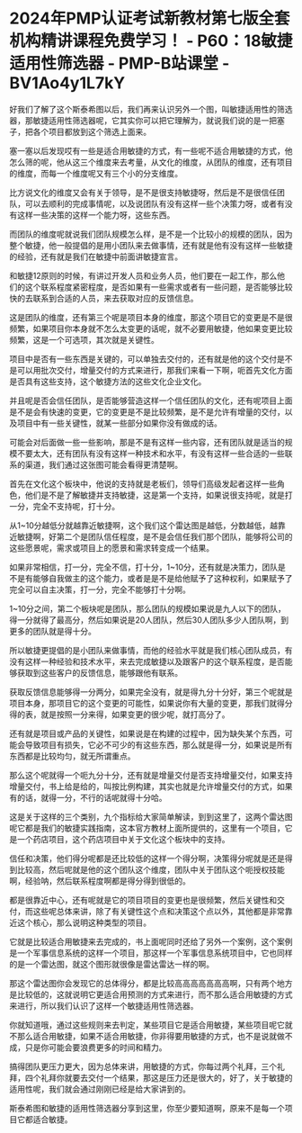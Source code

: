# 2024年PMP认证考试新教材第七版全套机构精讲课程免费学习！ - P60：18敏捷适用性筛选器 - PMP-B站课堂 - BV1Ao4y1L7kY

好我们了解了这个斯泰希图以后，我们再来认识另外一个图，叫敏捷适用性的筛选器，那敏捷适用性筛选器呢，它其实你可以把它理解为，就说我们说的是一把塞子，把各个项目都放到这个筛选上面来。

塞一塞以后发现哎有一些是适合用敏捷的方式，有一些呢不适合用敏捷的方式，他怎么筛的呢，他从这三个维度来去考量，从文化的维度，从团队的维度，还有项目的维度，而每一个维度呢又有三个小的分支维度。

比方说文化的维度又会有关于领导，是不是很支持敏捷呀，然后是不是很信任团队，可以去顺利的完成事情呢，以及说团队有没有这样一些个决策力呀，或者有没有这样一些决策的这样一个能力呀，这些东西。

而团队的维度呢就说我们团队规模怎么样，是不是一个比较小的规模的团队，因为整个敏捷，他一般提倡的是用小团队来去做事情，还有就是他有没有这样一些敏捷的经验，还有就是我们在敏捷中前面讲敏捷宣言。

和敏捷12原则的时候，有讲过开发人员和业务人员，他们要在一起工作，那么他们的这个联系程度紧密程度，是否如果有一些需求或者有一些问题，是否能够比较快的去联系到合适的人员，来去获取对应的反馈信息。

这是团队的维度，还有第三个呢是项目本身的维度，那这个项目它的变更是不是很频繁，如果项目你本身就不怎么太变更的话呢，就不必要用敏捷，他如果变更比较频繁，这是一个可选项，其次就是关键性。

项目中是否有一些东西是关键的，可以单独去交付的，还有就是他的这个交付是不是可以用批次交付，增量交付的方式来进行，那我们来看一下啊，呃首先文化方面是否具有这些支持，这个敏捷方法的这些文化企业文化。

并且呢是否会信任团队，是否能够营造这样一个信任团队的文化，还有呢项目上面是不是会有快速的变更，它的变更是不是比较频繁，是不是允许有增量的交付，以及项目中有一些关键性，就某一些部分如果你没有做成的话。

可能会对后面做一些一些影响，那是不是有这样一些内容，还有团队就是适当的规模不要太大，还有团队有没有这样一种技术和水平，有没有这样一些合适的一些联系的渠道，我们通过这张图可能会看得更清楚啊。

首先在文化这个板块中，他说的支持就是老板们，领导们高级发起者这样一些角色，他们是不是了解敏捷并支持敏捷，这是第一个支持，如果说很支持呢，就是打一分，完全不支持呢，打十分。

从1~10分越低分就越靠近敏捷啊，这个我们这个雷达图是越低，分数越低，越靠近敏捷啊，好第二个是团队信任程度，是不是会信任我们那个团队，能够将公司的这些愿景呢，需求或项目上的愿景和需求转变成一个结果。

如果非常相信，打一分，完全不信，打十分，1~10分，还有就是决策力，团队是不是有能够自我做主的这个能力，或者是是不是给他赋予了这种权利，如果赋予了完全可以自主决策，打一分，完全不能够打十分啊。

1~10分之间，第二个板块呢是团队，那么团队的规模如果说是九人以下的团队，得一分就得了最高分，然后如果说是20人团队，然后30人团队多少人团队啊，到更多的团队就是得十分。

所以敏捷更提倡的是小团队来做事情，而他的经验水平就是我们核心团队成员，有没有这样一种经验和技术水平，来去完成敏捷以及跟客户的这个联系程度，是否能够获取到这些客户的反馈信息，能够跟他有联系。

获取反馈信息能够得一分两分，如果完全没有，就是得九分十分好，第三个呢就是项目本身，那项目它的这个变更的可能性，如果说你有大量的变更，那我们就得分得的表，就是按照一分来得，如果变更的很少呢，就打高分了。

还有就是项目或产品的关键性，如果说是在构建的过程中，因为缺失某个东西，可能会导致项目有损失，它必不可少的有这些东西，那么就是得一分，如果说是所有东西都是比较均匀，就无所谓重点。

那么这个呢就得一个呃九分十分，还有就是增量交付是否支持增量交付，如果支持增量交付，书上给是给的，叫按比例构建，其实也就是允许增量交付的方式，如果有的话，就得一分，不行的话呢就得十分哈。

这是关于这样的三个类别，九个指标给大家简单解读，到到这里了，这两个雷达图呢它都是我们的敏捷实践指南，这本官方教材上面所提供的，这里有一个项目，它是一个药店项目，这个药店项目中关于文化这个板块中的支持。

信任和决策，他们得分呢都是还比较低的这样一个得分啊，决策得分呢就是还是得到比较高，然后呢就是他的这个团队这个维度，团队中关于团队这个呃授权技能啊，经验呐，然后联系程度啊都是得分得到很低的。

都是很靠近中心，还有呢就是它的项目项目的变更也是很频繁，然后关键性和交付，而这些呢总体来讲，除了有关键性这个点和决策这个点以外，其他都是非常靠近这个核心，那么说明这种类型的项目。

它就是比较适合用敏捷来去完成的，书上面呢同时还给了另外一个案例，这个案例是一个军事信息系统的这样一个项目，那这样一个军事信息系统项目中，它也同样的是一个雷达图，就这个图形就很像是雷达雷达一样的啊。

那这个雷达图你会发现它的总体得分，都是比较高高高高高高高啊，只有两个地方是比较低的，这就说明它更适合用预测的方式来进行，而不那么适合用敏捷的方式来进行，所以我们认识了这样一个敏捷适用性筛选器。

你就知道哦，通过这些规则来去判定，某些项目它是适合用敏捷，某些项目呢它就不那么适合用敏捷，如果不适合用敏捷，你非得要用敏捷的方式，也不是说就做不成，只是你可能会要浪费更多的时间和精力。

搞得团队更压力更大，因为总体来讲，用敏捷的方式，你每过两个礼拜，三个礼拜，四个礼拜你就要去交付一个结果，那这是压力还是很大的，好了，关于敏捷的适用性呢，我们就会通过刚刚已经是给大家讲到的。

斯泰希图和敏捷的适用性筛选器分享到这里，你至少要知道啊，原来不是每一个项目它都适合敏捷。